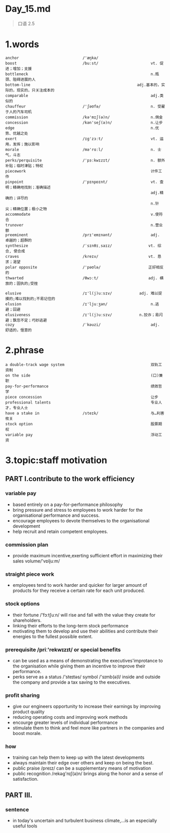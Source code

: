 # Day_15.md
> 口语 2.5
# 1.words
    anchor                            /'æŋkə/
    boost                             /buːst/                       vt. 促进；增加；支援
    bottleneck                                                      n.瓶颈、阻碍进展的人
    bottom-line                                               adj.基本的，实际的，现实的，只关注成本的
    comparable                                                      adj.类似的
    chauffeur                         /'ʃəʊfə/                      n. 受雇于人的汽车司机
    commission                        /kə'mɪʃ(ə)n/                  n.佣金
    concession                        /kən'seʃ(ə)n/                 n.让步
    edge                                                            n.优势、优越之处
    exert                             /ɪg'zɜːt/                     vt. 运用，发挥；施以影响
    morale                            /mə'rɑːl/                     n. 士气，斗志
    perks/perquisite                  /'pɜːkwɪzɪt/                  n. 额外补贴；临时津贴；特权
    piecework                                                       计件工作
    pinpoint                          /'pɪnpɒɪnt/                   vt. 查明；精确地找到；准确描述
                                                                    adj.精确的；详尽的
                                                                    n.针尖；精确位置；极小之物
    accommodate                                                     v.使符合
    trunover                                                        n.营业额
    preeminent                        /prɪ'emɪnənt/                 adj. 卓越的；超群的
    synthesize                        /ˈsɪnθɪˌsaɪz/                vt. 综合, 使合成
    craves                            /kreɪv/                      vt. 恳求；渴望
    polar opposite                    /'pəʊlə/                     正好相反的
    thwarted                          /θwɔːt/                      adj. 横放的；固执的;受挫

    elusive                           /ɪ'l(j)uːsɪv/            adj. 难以捉摸的;难以找到的;不易记住的 
    elusion                           /ɪ'ljuːʒən/                   n.逃避；回避
    elusiveness                       /ɪ'l(j)uːsɪv/            n.狡诈；易闪避；飘忽不定；巧妙逃避
    cozy                              /ˈkəuzi/                      adj. 舒适的，惬意的
# 2.phrase
    a double-track wage system                                      双轨工资制
    on the side                                                     (口)兼职
    pay-for-performance                                             绩效哲学
    piece concession                                                让步
    professional talents                                            专业人才，专业人士
    have a stake in                   /steɪk/                       与…利害攸关 
    stock option                                                    股票期权
    variable pay                                                    浮动工资

# 3.topic:staff motivation
## PART I.contribute to the work efficiency
### variable pay
- based entirely on a pay-for-performance philosophy
- bring pressure and stress to employees to work harder for the organisational
performance and success.
- encourage employees to devote themselves to the organisational development
- help recruit and retain competent employees.

### commission plan
- provide maximum incentive,exerting sufficient effort in maximizing their sales volume/'vɒljuːm/

### straight piece work
- employees tend to work harder and quicker for larger amount of products for they receive 
a certain rate for each unit produced.

### stock options
- their fortune /'fɔːtʃuːn/ will rise and fall with the value they create for shareholders.
- linking their efforts to the long-term stock performance
- motivating them to develop and use their abilities and contribute their energies to the
fullest possible extent.

### prerequisite /priː'rekwɪzɪt/ or special benefits
- can be used as a means of demonstrating the executives'improtance to the organisation while 
giving them an incentive to improve their performance.
- perks serve as a status /'steɪtəs/ symbol /'sɪmb(ə)l/ inside and outside the company 
and provide a tax saving to the executives.

### profit sharing
- give our engineers opportunity to increase their earnings by improving product quality
- reducing operating costs and improving work methods 
- encourge greater levels of individual performance 
- stimulate them to think and feel more like partners in the companies and boost morale.

### how
- training can help them to keep up with the latest developments
- always maintain their edge over others and keep on being the best.
- public praise /preɪz/ can be a supplementary means of motivation
- public recognition /rekəg'nɪʃ(ə)n/ brings along the honor and a sense of satisfaction.

## PART III.
### sentence
- in today's uncertain and turbulent business climate,...is an especially useful tools









